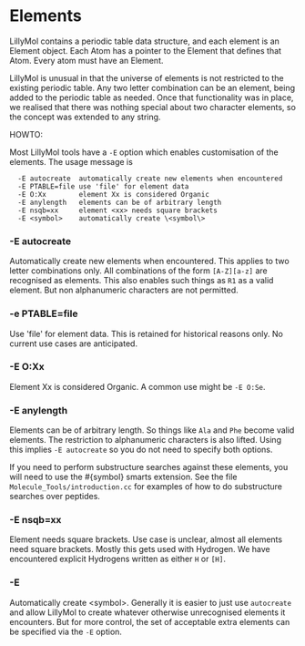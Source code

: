 # Elements

LillyMol contains a periodic table data structure, and each
element is an Element object. Each Atom has a pointer to
the Element that defines that Atom. Every atom must have an
Element.

LillyMol is unusual in that the universe of elements is not
restricted to the existing periodic table. Any two letter
combination can be an element, being added to the periodic
table as needed. Once that functionality was in place, we
realised that there was nothing special about two character
elements, so the concept was extended to any string.

HOWTO:

Most LillyMol tools have a `-E` option which enables customisation
of the elements. The usage message is
```
  -E autocreate  automatically create new elements when encountered
  -E PTABLE=file use 'file' for element data
  -E O:Xx        element Xx is considered Organic
  -E anylength   elements can be of arbitrary length
  -E nsqb=xx     element <xx> needs square brackets
  -E <symbol>    automatically create \<symbol\>
```

### -E autocreate
Automatically create new elements when encountered. This applies to
two letter combinations only.
All combinations of the form `[A-Z][a-z]` are recognised as elements.
This also enables such things as `R1` as a valid element. But non
alphanumeric characters are not permitted.

### -e PTABLE=file
Use 'file' for element data. This is retained for historical reasons
only. No current use cases are anticipated.

### -E O:Xx
Element Xx is considered Organic. A common use might be `-E O:Se`.

### -E anylength
Elements can be of arbitrary length. So things like `Ala` and `Phe`
become valid elements. The restriction to alphanumeric characters
is also lifted. Using this implies `-E autocreate` so you do not
need to specify both options.

If you need to perform substructure searches against these elements,
you will need to use the #{symbol} smarts extension. See the file
`Molecule_Tools/introduction.cc` for examples of how to do substructure
searches over peptides.

### -E nsqb=xx
Element <xx> needs square brackets. Use case is unclear, almost all
elements need square brackets. Mostly this gets used with Hydrogen.
We have encountered explicit Hydrogens written as either `H` or `[H]`.

### -E <symbol>
Automatically create \<symbol\>. Generally it is easier to just use
`autocreate` and allow LillyMol to create whatever otherwise unrecognised
elements it encounters. But for more control, the set of acceptable
extra elements can be specified via the `-E` option.

